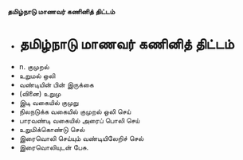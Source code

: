 **தமிழ்நாடு மாணவர் கணினித் திட்டம்**
- # தமிழ்நாடு மாணவர் கணினித் திட்டம்
- n. குமுறல்
- உறுமல் ஒலி
- வண்டியின் பின் இருக்கை
- (வினை) உறுமு
- இடி வகையில் குமுறு
- நிலநடுக்க வகையில் குமுறல் ஒலி செய்
- பாரவண்டி வகையில் அரைப் பொலி செய்
- உறுமிக்கொண்டு செல்
- இரைவொலி செய்யும் வண்டியிலேறிச் செல்
- இரைவொலியுடன் பேசு.

